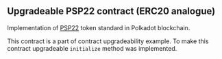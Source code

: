 ## Upgradeable PSP22 contract (ERC20 analogue)

Implementation of [PSP22](https://github.com/w3f/PSPs/blob/master/PSPs/psp-22.md) token standard in Polkadot blockchain.

This contract is a part of contract upgradeability example. To make this contract upgradeable `initialize` method was implemented.